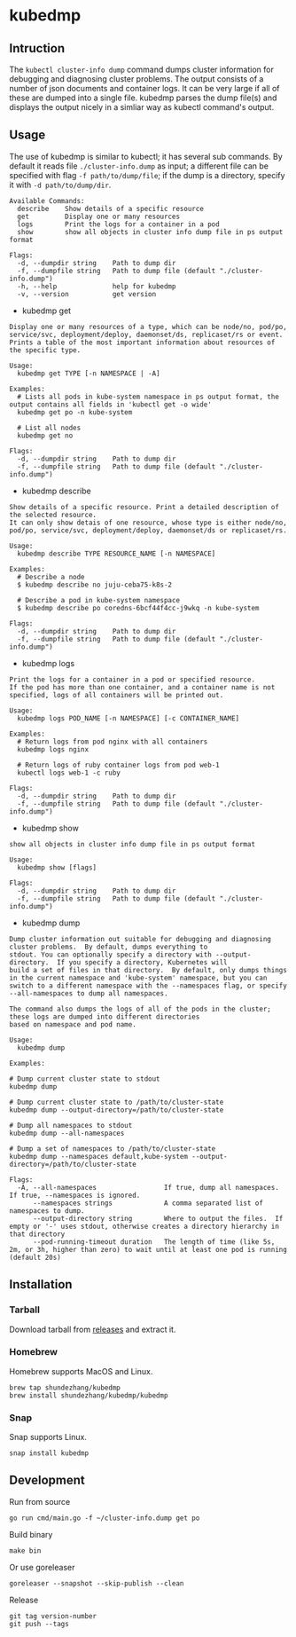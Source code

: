 # kubedmp
## Intruction
The `kubectl cluster-info dump` command dumps cluster information for debugging and diagnosing cluster problems.
The output consists of a number of json documents and container logs. It can be very large if all of these are dumped into a single file.
kubedmp parses the dump file(s) and displays the output nicely in a simliar way as kubectl command's output.

## Usage

The use of kubedmp is similar to kubectl; it has several sub commands. By default it reads file `./cluster-info.dump` as input; a different file can be specified with flag `-f path/to/dump/file`; if the dump is a directory, specify it with `-d path/to/dump/dir`.

```
Available Commands:
  describe    Show details of a specific resource
  get         Display one or many resources
  logs        Print the logs for a container in a pod
  show        show all objects in cluster info dump file in ps output format

Flags:
  -d, --dumpdir string    Path to dump dir
  -f, --dumpfile string   Path to dump file (default "./cluster-info.dump")
  -h, --help              help for kubedmp
  -v, --version           get version
```

* kubedmp get
```
Display one or many resources of a type, which can be node/no, pod/po, service/svc, deployment/deploy, daemonset/ds, replicaset/rs or event. 
Prints a table of the most important information about resources of the specific type.

Usage:
  kubedmp get TYPE [-n NAMESPACE | -A]

Examples:
  # Lists all pods in kube-system namespace in ps output format, the output contains all fields in 'kubectl get -o wide'
  kubedmp get po -n kube-system
  
  # List all nodes
  kubedmp get no

Flags:
  -d, --dumpdir string    Path to dump dir
  -f, --dumpfile string   Path to dump file (default "./cluster-info.dump")
```
* kubedmp describe
```
Show details of a specific resource. Print a detailed description of the selected resource.
It can only show detais of one resource, whose type is either node/no, pod/po, service/svc, deployment/deploy, daemonset/ds or replicaset/rs.

Usage:
  kubedmp describe TYPE RESOURCE_NAME [-n NAMESPACE]

Examples:
  # Describe a node
  $ kubedmp describe no juju-ceba75-k8s-2
  
  # Describe a pod in kube-system namespace
  $ kubedmp describe po coredns-6bcf44f4cc-j9wkq -n kube-system

Flags:
  -d, --dumpdir string    Path to dump dir
  -f, --dumpfile string   Path to dump file (default "./cluster-info.dump")
```
* kubedmp logs
```
Print the logs for a container in a pod or specified resource.
If the pod has more than one container, and a container name is not specified, logs of all containers will be printed out.

Usage:
  kubedmp logs POD_NAME [-n NAMESPACE] [-c CONTAINER_NAME]

Examples:
  # Return logs from pod nginx with all containers
  kubedmp logs nginx
  
  # Return logs of ruby container logs from pod web-1
  kubectl logs web-1 -c ruby

Flags:
  -d, --dumpdir string    Path to dump dir
  -f, --dumpfile string   Path to dump file (default "./cluster-info.dump")
```
* kubedmp show
```
show all objects in cluster info dump file in ps output format

Usage:
  kubedmp show [flags]

Flags:
  -d, --dumpdir string    Path to dump dir
  -f, --dumpfile string   Path to dump file (default "./cluster-info.dump")
```
* kubedmp dump 
```
Dump cluster information out suitable for debugging and diagnosing cluster problems.  By default, dumps everything to
stdout. You can optionally specify a directory with --output-directory.  If you specify a directory, Kubernetes will
build a set of files in that directory.  By default, only dumps things in the current namespace and 'kube-system' namespace, but you can
switch to a different namespace with the --namespaces flag, or specify --all-namespaces to dump all namespaces.

The command also dumps the logs of all of the pods in the cluster; these logs are dumped into different directories
based on namespace and pod name.

Usage:
  kubedmp dump

Examples:

# Dump current cluster state to stdout
kubedmp dump

# Dump current cluster state to /path/to/cluster-state
kubedmp dump --output-directory=/path/to/cluster-state

# Dump all namespaces to stdout
kubedmp dump --all-namespaces

# Dump a set of namespaces to /path/to/cluster-state
kubedmp dump --namespaces default,kube-system --output-directory=/path/to/cluster-state

Flags:
  -A, --all-namespaces                 If true, dump all namespaces.  If true, --namespaces is ignored.
      --namespaces strings             A comma separated list of namespaces to dump.
      --output-directory string        Where to output the files.  If empty or '-' uses stdout, otherwise creates a directory hierarchy in that directory
      --pod-running-timeout duration   The length of time (like 5s, 2m, or 3h, higher than zero) to wait until at least one pod is running (default 20s)
```
## Installation

### Tarball
Download tarball from [releases](https://github.com/shundezhang/kubedmp/releases) and extract it.

### Homebrew
Homebrew supports MacOS and Linux.
```
brew tap shundezhang/kubedmp
brew install shundezhang/kubedmp/kubedmp
```
### Snap
Snap supports Linux.
```
snap install kubedmp
```

## Development

Run from source
```
go run cmd/main.go -f ~/cluster-info.dump get po
```

Build binary
```
make bin
```
Or use goreleaser
```
goreleaser --snapshot --skip-publish --clean
```

Release
```
git tag version-number
git push --tags
```
